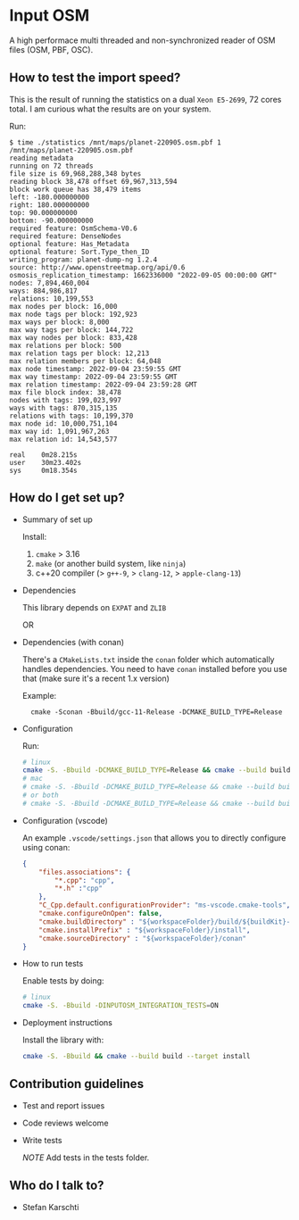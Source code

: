 # Input OSM #

A high performace multi threaded and non-synchronized reader of OSM files (OSM, PBF, OSC).

## How to test the import speed? ##

This is the result of running the statistics on a dual `Xeon E5-2699`, 72 cores total. I am curious what the results are on your system.

Run:

```console
$ time ./statistics /mnt/maps/planet-220905.osm.pbf 1
/mnt/maps/planet-220905.osm.pbf
reading metadata
running on 72 threads
file size is 69,968,288,348 bytes
reading block 38,478 offset 69,967,313,594
block work queue has 38,479 items
left: -180.000000000
right: 180.000000000
top: 90.000000000
bottom: -90.000000000
required feature: OsmSchema-V0.6
required feature: DenseNodes
optional feature: Has_Metadata
optional feature: Sort.Type_then_ID
writing_program: planet-dump-ng 1.2.4
source: http://www.openstreetmap.org/api/0.6
osmosis_replication_timestamp: 1662336000 "2022-09-05 00:00:00 GMT"
nodes: 7,894,460,004
ways: 884,986,817
relations: 10,199,553
max nodes per block: 16,000
max node tags per block: 192,923
max ways per block: 8,000
max way tags per block: 144,722
max way nodes per block: 833,428
max relations per block: 500
max relation tags per block: 12,213
max relation members per block: 64,048
max node timestamp: 2022-09-04 23:59:55 GMT
max way timestamp: 2022-09-04 23:59:55 GMT
max relation timestamp: 2022-09-04 23:59:28 GMT
max file block index: 38,478
nodes with tags: 199,023,997
ways with tags: 870,315,135
relations with tags: 10,199,370
max node id: 10,000,751,104
max way id: 1,091,967,263
max relation id: 14,543,577

real    0m28.215s
user    30m23.402s
sys     0m18.354s
```

## How do I get set up? ##

* Summary of set up

    Install:
    1) `cmake` > 3.16
    2) `make` (or another build system, like `ninja`)
    3) c++20 compiler (> `g++-9`, > `clang-12`, > `apple-clang-13`)

* Dependencies

    This library depends on `EXPAT` and `ZLIB`

    OR

* Dependencies (with conan)

    There's a `CMakeLists.txt` inside the `conan` folder which automatically handles dependencies. You need to have `conan` installed before you use that (make sure it's a recent 1.x version)

    Example:

        cmake -Sconan -Bbuild/gcc-11-Release -DCMAKE_BUILD_TYPE=Release

* Configuration

    Run:

    ```sh
    # linux
    cmake -S. -Bbuild -DCMAKE_BUILD_TYPE=Release && cmake --build build --target all --parallel $(nproc)
    # mac
    # cmake -S. -Bbuild -DCMAKE_BUILD_TYPE=Release && cmake --build build --target all --parallel $(sysctl -n hw.ncpu)
    # or both
    # cmake -S. -Bbuild -DCMAKE_BUILD_TYPE=Release && cmake --build build --target all --parallel $(getconf _NPROCESSORS_ONLN)
    ```

* Configuration (vscode)

    An example `.vscode/settings.json` that allows you to directly configure using conan:

    ```json
    {
        "files.associations": {
            "*.cpp": "cpp",
            "*.h" :"cpp"
        },
        "C_Cpp.default.configurationProvider": "ms-vscode.cmake-tools",
        "cmake.configureOnOpen": false,
        "cmake.buildDirectory" : "${workspaceFolder}/build/${buildKit}-${buildType}",
        "cmake.installPrefix" : "${workspaceFolder}/install",
        "cmake.sourceDirectory" : "${workspaceFolder}/conan"
    }
    ```

* How to run tests

    Enable tests by doing:

    ```sh
    # linux
    cmake -S. -Bbuild -DINPUTOSM_INTEGRATION_TESTS=ON
    ```

* Deployment instructions

    Install the library with:

    ```sh
    cmake -S. -Bbuild && cmake --build build --target install
    ```

## Contribution guidelines ##

* Test and report issues
* Code reviews welcome
* Write tests

    *NOTE* Add tests in the tests folder.

## Who do I talk to? ##

* Stefan Karschti
